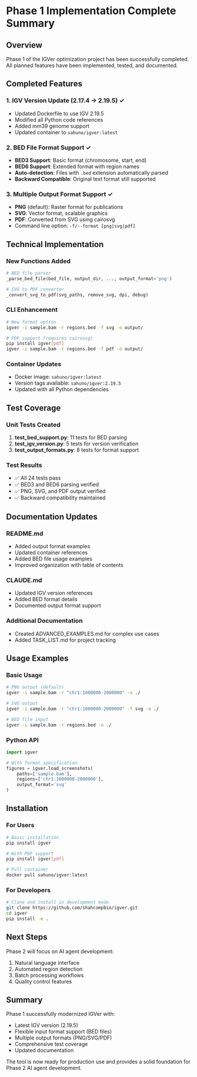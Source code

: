 # Phase 1 Implementation Complete Summary

## Overview
Phase 1 of the IGVer optimization project has been successfully completed. All planned features have been implemented, tested, and documented.

## Completed Features

### 1. IGV Version Update (2.17.4 → 2.19.5) ✓
- Updated Dockerfile to use IGV 2.19.5
- Modified all Python code references
- Added mm39 genome support
- Updated container to `sahuno/igver:latest`

### 2. BED File Format Support ✓
- **BED3 Support**: Basic format (chromosome, start, end)
- **BED6 Support**: Extended format with region names
- **Auto-detection**: Files with `.bed` extension automatically parsed
- **Backward Compatible**: Original text format still supported

### 3. Multiple Output Format Support ✓
- **PNG** (default): Raster format for publications
- **SVG**: Vector format, scalable graphics
- **PDF**: Converted from SVG using cairosvg
- Command line option: `-f/--format [png|svg|pdf]`

## Technical Implementation

### New Functions Added
```python
# BED file parser
_parse_bed_file(bed_file, output_dir, ..., output_format='png')

# SVG to PDF converter
_convert_svg_to_pdf(svg_paths, remove_svg, dpi, debug)
```

### CLI Enhancement
```bash
# New format option
igver -i sample.bam -r regions.bed -f svg -o output/

# PDF support (requires cairosvg)
pip install igver[pdf]
igver -i sample.bam -r regions.bed -f pdf -o output/
```

### Container Updates
- Docker image: `sahuno/igver:latest`
- Version tags available: `sahuno/igver:2.19.5`
- Updated with all Python dependencies

## Test Coverage

### Unit Tests Created
1. **test_bed_support.py**: 11 tests for BED parsing
2. **test_igv_version.py**: 5 tests for version verification
3. **test_output_formats.py**: 8 tests for format support

### Test Results
- ✅ All 24 tests pass
- ✅ BED3 and BED6 parsing verified
- ✅ PNG, SVG, and PDF output verified
- ✅ Backward compatibility maintained

## Documentation Updates

### README.md
- Added output format examples
- Updated container references
- Added BED file usage examples
- Improved organization with table of contents

### CLAUDE.md
- Updated IGV version references
- Added BED format details
- Documented output format support

### Additional Documentation
- Created ADVANCED_EXAMPLES.md for complex use cases
- Added TASK_LIST.md for project tracking

## Usage Examples

### Basic Usage
```bash
# PNG output (default)
igver -i sample.bam -r "chr1:1000000-2000000" -o ./

# SVG output
igver -i sample.bam -r "chr1:1000000-2000000" -f svg -o ./

# BED file input
igver -i sample.bam -r regions.bed -o ./
```

### Python API
```python
import igver

# With format specification
figures = igver.load_screenshots(
    paths=['sample.bam'],
    regions=['chr1:1000000-2000000'],
    output_format='svg'
)
```

## Installation

### For Users
```bash
# Basic installation
pip install igver

# With PDF support
pip install igver[pdf]

# Pull container
docker pull sahuno/igver:latest
```

### For Developers
```bash
# Clone and install in development mode
git clone https://github.com/shahcompbio/igver.git
cd igver
pip install -e .
```

## Next Steps

Phase 2 will focus on AI agent development:
1. Natural language interface
2. Automated region detection
3. Batch processing workflows
4. Quality control features

## Summary

Phase 1 successfully modernized IGVer with:
- Latest IGV version (2.19.5)
- Flexible input format support (BED files)
- Multiple output formats (PNG/SVG/PDF)
- Comprehensive test coverage
- Updated documentation

The tool is now ready for production use and provides a solid foundation for Phase 2 AI agent development.